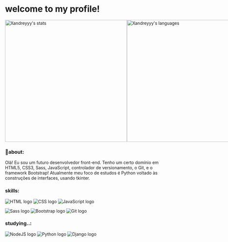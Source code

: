 
# welcome to my profile!

<div style="display: flex;">
    <img height="400px" alt="Xandreyyy's stats" src="https://github-readme-stats.vercel.app/api?username=Xandreyyy&theme=noctis_minimus&show_icons=true"/>
    <img height="400px" alt="Xandreyyy's languages" src="https://github-readme-stats.vercel.app/api/top-langs/?username=Xandreyyy&hide_progress=true"/>
</div>

### 📑about:

Olá! Eu sou um futuro desenvolvedor front-end. Tenho um certo domínio em HTML5, CSS3, Sass, JavaScript, controlador de versionamento, o Git, e
o framework Bootstrap! Atualmente meu foco de estudos é Python voltado às construções de interfaces, usando tkinter.
<!-- sou hábil em resolução de problemas, facilidade com comunicação interpessoal, assim como capacidade de trabalhar em
equipe e colaborar efetivamente com outros membros. -->

<!-- https://github.com/Ileriayo/markdown-badges -->
### skills:
![HTML logo](https://img.shields.io/badge/HTML5-E34F26?style=for-the-badge&logo=html5&logoColor=white)
![CSS logo](https://img.shields.io/badge/CSS3-1572B6?style=for-the-badge&logo=css3&logoColor=white)
![JavaScript logo](https://img.shields.io/badge/JavaScript-F7DF1E?style=for-the-badge&logo=javascript&logoColor=black)

![Sass logo](https://img.shields.io/badge/SASS-hotpink.svg?style=for-the-badge&logo=SASS&logoColor=white)
![Bootstrap logo](https://img.shields.io/badge/bootstrap-%238511FA.svg?style=for-the-badge&logo=bootstrap&logoColor=white)
![Git logo](https://img.shields.io/badge/git-%23F05033.svg?style=for-the-badge&logo=git&logoColor=white)

### studying..:
![NodeJS logo](https://img.shields.io/badge/node.js-6DA55F?style=for-the-badge&logo=node.js&logoColor=white)
![Python logo](https://img.shields.io/badge/Python-14354C?style=for-the-badge&logo=python&logoColor=white)
![Django logo](https://img.shields.io/badge/django-%23092E20.svg?style=for-the-badge&logo=django&logoColor=white)